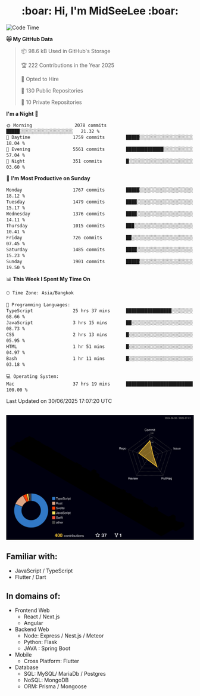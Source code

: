 <h1 align="center"> :boar: Hi, I'm MidSeeLee :boar:</h1>
 
<!--START_SECTION:waka-->
![Code Time](http://img.shields.io/badge/Code%20Time-3%2C152%20hrs%2032%20mins-blue)

**🐱 My GitHub Data** 

> 📦 98.6 kB Used in GitHub's Storage 
 > 
> 🏆 222 Contributions in the Year 2025
 > 
> 💼 Opted to Hire
 > 
> 📜 130 Public Repositories 
 > 
> 🔑 10 Private Repositories 
 > 
**I'm a Night 🦉** 

```text
🌞 Morning                2078 commits        █████░░░░░░░░░░░░░░░░░░░░   21.32 % 
🌆 Daytime                1759 commits        █████░░░░░░░░░░░░░░░░░░░░   18.04 % 
🌃 Evening                5561 commits        ██████████████░░░░░░░░░░░   57.04 % 
🌙 Night                  351 commits         █░░░░░░░░░░░░░░░░░░░░░░░░   03.60 % 
```
📅 **I'm Most Productive on Sunday** 

```text
Monday                   1767 commits        █████░░░░░░░░░░░░░░░░░░░░   18.12 % 
Tuesday                  1479 commits        ████░░░░░░░░░░░░░░░░░░░░░   15.17 % 
Wednesday                1376 commits        ████░░░░░░░░░░░░░░░░░░░░░   14.11 % 
Thursday                 1015 commits        ███░░░░░░░░░░░░░░░░░░░░░░   10.41 % 
Friday                   726 commits         ██░░░░░░░░░░░░░░░░░░░░░░░   07.45 % 
Saturday                 1485 commits        ████░░░░░░░░░░░░░░░░░░░░░   15.23 % 
Sunday                   1901 commits        █████░░░░░░░░░░░░░░░░░░░░   19.50 % 
```


📊 **This Week I Spent My Time On** 

```text
🕑︎ Time Zone: Asia/Bangkok

💬 Programming Languages: 
TypeScript               25 hrs 37 mins      █████████████████░░░░░░░░   68.66 % 
JavaScript               3 hrs 15 mins       ██░░░░░░░░░░░░░░░░░░░░░░░   08.73 % 
CSS                      2 hrs 13 mins       █░░░░░░░░░░░░░░░░░░░░░░░░   05.95 % 
HTML                     1 hr 51 mins        █░░░░░░░░░░░░░░░░░░░░░░░░   04.97 % 
Bash                     1 hr 11 mins        █░░░░░░░░░░░░░░░░░░░░░░░░   03.18 % 

💻 Operating System: 
Mac                      37 hrs 19 mins      █████████████████████████   100.00 % 
```


 Last Updated on 30/06/2025 17:07:20 UTC
<!--END_SECTION:waka-->

##

![](./profile-3d-contrib/profile-night-rainbow.svg)

## Familiar with:
- JavaScript / TypeScript
- Flutter / Dart

## In domains of:
- Frontend Web
  - React / Next.js
  - Angular
- Backend Web
  - Node: Express / Nest.js / Meteor
  - Python: Flask
  - JAVA : Spring Boot
- Mobile
  - Cross Platform: Flutter
- Database
  - SQL: MySQL/ MariaDb / Postgres
  - NoSQL: MongoDB
  - ORM: Prisma / Mongoose
